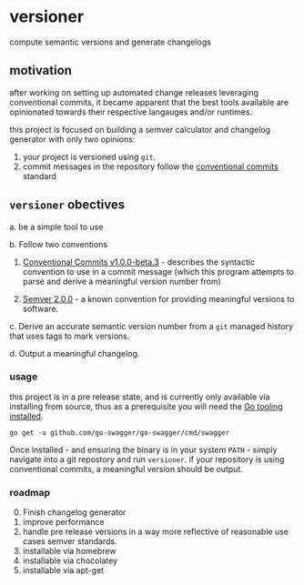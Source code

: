 # versioner
compute semantic versions and generate changelogs

## motivation

after working on setting up automated change releases leveraging conventional commits, it became apparent that the best tools available are opinionated towards their respective langauges and/or runtimes.

this project is focused on building a semver calculator and changelog generator with only two opinions:

1. your project is versioned using `git`.
2. commit messages in the repository follow the [conventional commits](https://www.conventionalcommits.org/en/v1.0.0-beta.3/) standard

## `versioner` obectives

a. be a simple tool to use

b. Follow two conventions

1. [Conventional Commits v1.0.0-beta.3](https://www.conventionalcommits.org/en/v1.0.0-beta.3/) - describes the syntactic convention to use in a commit message (which this program attempts to parse and derive a meaningful version number from)

2. [Semver 2.0.0](https://semver.org/) - a known convention for providing meaningful versions to software.

c. Derive an accurate semantic version number from a `git` managed history that uses tags to mark versions.

d. Output a meaningful changelog.


### usage

this project is in a pre release state, and is currently only available via installing from source, thus as a prerequisite you will need the [Go tooling installed](https://golang.org/dl/).

`go get -u github.com/go-swagger/go-swagger/cmd/swagger`

Once installed - and ensuring the binary is in your system `PATH` - simply navigate into a git repostory and run `versioner`. if your repository is using conventional commits, a meaningful version should be output.

### roadmap
0. Finish changelog generator
1. improve performance
2. handle pre release versions in a way more reflective of reasonable use cases semver standards.
3. installable via homebrew
4. installable via chocolatey
4. installable via apt-get